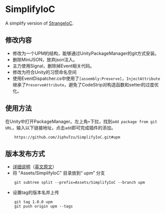 # SimplifyIoC
A simplify version of [StrangeIoC](https://github.com/strangeioc/strangeioc).
## 修改内容
+ 修改为一个UPM的结构，能够通过UnityPackageManager的git方式安装。
+ 删除MiniJSON，放弃json注入。
+ 主力使用Signal，删除掉Event相关代码。
+ 修改为符合Unity的习惯命名空间
+ 使用EventDispatcher.cs中使用了`[assembly:Preserve]`，`InjectAttribute`继承了`PreserveAttribute`，避免了CodeStrip对构造函数和setter的过度优化。
## 使用方法
在Unity中打开PackageManager。左上角`+`下拉，找到`add package from git URL`，输入以下链接地址，点击`add`即可完成插件的添加。
```
    https://github.com/JiphuTzu/SimplifyIoC.git#upm
```

## 版本发布方式
+ [详细说明](https://www.jianshu.com/p/153841d65846)（[英文原文](https://www.patreon.com/posts/25070968)）
+ 将 "Assets/SimplifyIoC" 目录放到“ upm” 分支
```
    git subtree split --prefix=Assets/SimplifyIoC --branch upm
```
+ 设置tag的版本名并上传
```
    git tag 1.0.0 upm
    git push origin upm --tags
```
